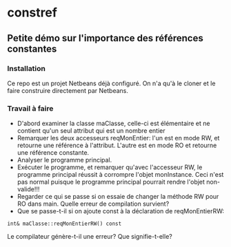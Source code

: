 # constref
## Petite démo sur l'importance des références constantes
### Installation
Ce repo est un projet Netbeans déjà configuré.  On n'a qu'à le cloner et le faire construire directement
par Netbeans.
### Travail à faire
- D'abord examiner la classe maClasse, celle-ci est élémentaire et ne contient qu'un seul attribut qui
est un nombre entier
- Remarquer les deux accesseurs reqMonEntier: l'un est en mode RW, et retourne une référence à
l'attribut.  L'autre est en mode RO et retourne une référence constante.
- Analyser le programme principal.
- Exécuter le programme, et remarquer qu'avec l'accesseur RW, le programme principal réussit à
corrompre l'objet monInstance.  Ceci n'est pas normal puisque le programme principal pourrait rendre
l'objet non-valide!!!
- Regarder ce qui se passe si on essaie de changer la méthode RW pour RO dans main.  Quelle erreur
de compilation survient?
- Que se passe-t-il si on ajoute const à la déclaration de reqMonEntierRW:
```
int& maClasse::reqMonEntierRW() const
```
Le compilateur génère-t-il une erreur?  Que signifie-t-elle?
